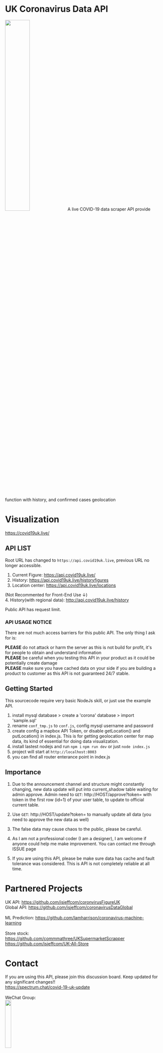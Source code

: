# UK Coronavirus Data API
<img src="https://i.ibb.co/88y21MH/bbv.png" width="40%">
A live COVID-19 data scraper API provide function with history, and confirmed cases geolocation

# Visualization
https://covid19uk.live/

## API LIST

Root URL has changed to `https://api.covid19uk.live`, previous URL no longer accessible.

1. Current Figure: https://api.covid19uk.live/ 
2. History: https://api.covid19uk.live/historyfigures
3. Location center: https://api.covid19uk.live/locations

(Not Recommented for Front-End Use ↓) <br>
4. History(with regional data): http://api.covid19uk.live/history
<br>

Public API has request limit. 

### API USAGE NOTICE
There are not much access barriers for this public API. The only thing I ask for is: <br>

<b>PLEASE</b> do not attack or harm the server as this is not build for profit, it's for people to obtain and understand information<br> 
<b>PLEASE</b> be careful when you testing this API in your product as it could be potentially create damage<br> 
<b>PLEASE</b> make sure you have cached data on your side if you are building a product to customer as this API is not guaranteed 24/7 stable.<br>

## Getting Started

This sourcecode require very basic NodeJs skill, or just use the example API.

1. install mysql database > create a 'corona' database > import 'sample.sql'
2. rename `conf_tmp.js` to `conf.js`, config mysql username and password
3. create config a mapbox API Token, or disable getLocation() and putLocation() in index.js. This is for getting geolocation center for map data, its kind of essential for doing data visualization.
4. install lastest nodejs and run
	`npm i`
	`npm run dev` or just `node index.js`
5. project will start at `http://localhost:8003`
6. you can find all router enterance point in index.js


## Importance
1. Due to the announcement channel and structure might constantly changing, new data update will put into current_shadow table waiting for admin approve. Admin need to `GET`: http://HOST/approve?token= with token in the first row (id=1) of your user table, to update to official current table.

2. Use `GET`: http://HOST/update?token= to manually update all data (you need to approve the new data as well)

3. The false data may cause chaos to the public, please be careful. 

4. As I am not a professional coder (I am a designer), I am welcome if anyone could help me make improvement. You can contact me through ISSUE page

5. If you are using this API, please be make sure data has cache and fault tolerance was considered. This is API is not completely reliable at all time.

# Partnered Projects
UK API: https://github.com/isjeffcom/coronvirusFigureUK <br>
Global API: https://github.com/isjeffcom/coronavirusDataGlobal <br>
<br>
ML Prediction: https://github.com/lamharrison/coronavirus-machine-learning <br>
<br>
Store stock: <br>
https://github.com/commmathree/UKSupermarketScrapper <br>
https://github.com/isjeffcom/UK-All-Store <br>


# Contact
If you are using this API, please join this discussion board. Keep updated for any significant changes!! <br>
https://spectrum.chat/covid-19-uk-update
<br><br>
WeChat Group:<br>
<img src="https://i.ibb.co/WtrbwVY/nn.jpg" width="20%">

https://isjeff.com
hello@isjeff.com

## Data Source

### Figure
1. UK GOV: https://www.gov.uk/guidance/coronavirus-covid-19-information-for-the-public
2. Worldometers: https://www.worldometers.info/coronavirus/

### Regional Data
1. England: https://www.gov.uk/guidance/coronavirus-covid-19-information-for-the-public
2. Scotland: https://www.gov.scot/coronavirus-covid-19/


